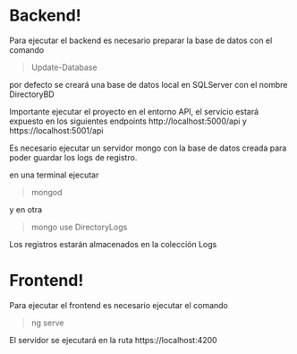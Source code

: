 # Backend!

Para ejecutar el backend es necesario preparar la base de datos con el comando 

> Update-Database

por defecto se creará una base de datos local en SQLServer con el nombre DirectoryBD

Importante ejecutar el proyecto en el entorno API, el servicio estará expuesto en los siguientes endpoints http://localhost:5000/api y https://localhost:5001/api

Es necesario ejecutar un servidor mongo con la base de datos creada para poder guardar los logs de registro.

en una terminal ejecutar
> mongod

y en otra 
>mongo
>use DirectoryLogs

Los registros estarán almacenados en la colección Logs

# Frontend!

Para ejecutar el frontend es necesario ejecutar el comando 

> ng serve

El servidor se ejecutará en la ruta https://localhost:4200